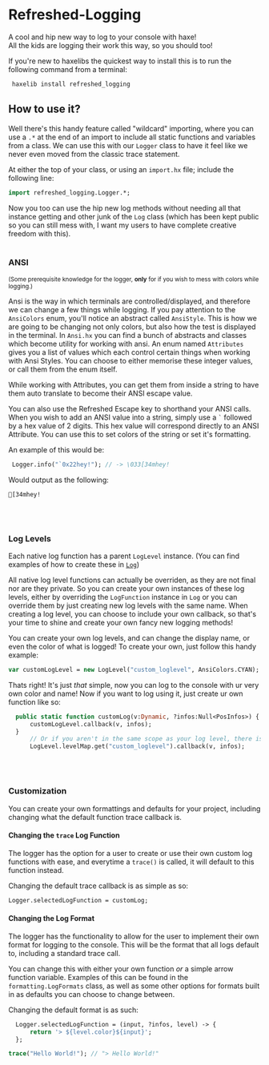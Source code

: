 # Refreshed-Logging
 A cool and hip new way to log to your console with haxe! <br>
 All the kids are logging their work this way, so you should too!

 If you're new to haxelibs the quickest way to install this is to run the following command from a terminal:
 ```bash
  haxelib install refreshed_logging
 ```
 ## How to use it?
  Well there's this handy feature called "wildcard" importing, where you can use a `.*` at the end of an import to include all static functions and variables from a class. We can use this with our `Logger` class to have it feel like we never even moved from the classic trace statement. 

  At either the top of your class, or using an `import.hx` file; include the following line:
  ```haxe
import refreshed_logging.Logger.*;
  ```
 Now you too can use the hip new log methods without needing all that instance getting and other junk of the `Log` class (which has been kept public so you can still mess with, I want my users to have complete creative freedom with this).
<br><br>

 ### ANSI 
 <sub> (Some prerequisite knowledge for the logger, **only** for if you wish to mess with colors while logging.)</sub> <br>

 Ansi is the way in which terminals are controlled/displayed, and therefore we can change a few things while logging. If you pay attention to the `AnsiColors` enum, you'll notice an abstract called `AnsiStyle`. This is how we are going to be changing not only colors, but also how the test is displayed in the terminal. In `Ansi.hx` you can find a bunch of abstracts and classes which become utility for working with ansi. An enum named `Attributes` gives you a list of values which each control certain things when working with Ansi Styles. You can choose to either memorise these integer values, or call them from the enum itself. 
 
 While working with Attributes, you can get them from inside a string to have them auto translate to become their ANSI escape value. 

 You can also use the Refreshed Escape key to shorthand your ANSI calls. When you wish to add an ANSI value into a string, simply use a `` ` `` followed by a hex value of 2 digits. This hex value will correspond directly to an ANSI Attribute. You can use this to set colors of the string or set it's formatting.

 An example of this would be:
 ```haxe
  Logger.info("`0x22hey!"); // -> \033[34mhey!
 ```
 Would output as the following:
 ```ansi
 [34mhey!
 ```
<br><br>

 ### Log Levels
  Each native log function has a parent `LogLevel` instance. (You can find examples of how to create these in [`Log`](https://github.com/saturn-volv/Refreshed-Logging/blob/main/src/refreshed_logging/logging/Log.hx))

  All native log level functions can actually be overriden, as they are not final nor are they private. So you can create your own instances of these log levels, either by overriding the `LogFunction` instance in `Log` or you can override them by just creating new log levels with the same name. When creating a log level, you can choose to include your own callback, so that's your time to shine and create your own fancy new logging methods!

  You can create your own log levels, and can change the display name, or even the color of what is logged! To create your own, just follow this handy example:
  ```haxe
var customLogLevel = new LogLevel("custom_loglevel", AnsiColors.CYAN);
  ```
  Thats right! It's just *that* simple, now you can log to the console with ur very own color and name! Now if you want to log using it, just create ur own function like so:
  ```haxe
    public static function customLog(v:Dynamic, ?infos:Null<PosInfos>) {
        customLogLevel.callback(v, infos);
    }    
        // Or if you aren't in the same scope as your log level, there is a permanent instance saved always:
        LogLevel.levelMap.get("custom_loglevel").callback(v, infos);
  ```
<br><br>

  ### Customization
  You can create your own formattings and defaults for your project, including changing what the default function trace callback is. 

  #### Changing the `trace` Log Function
  The logger has the option for a user to create or use their own custom log functions with ease, and everytime a `trace()` is called, it will default to this function instead.

  Changing the default trace callback is as simple as so:
  ```haxe
  Logger.selectedLogFunction = customLog;
  ```

  #### Changing the Log Format
  The logger has the functionality to allow for the user to implement their own format for logging to the console. This will be the format that all logs default to, including a standard trace call.

  You can change this with either your own function *or* a simple arrow function variable. Examples of this can be found in the `formatting.LogFormats` class, as well as some other options for formats built in as defaults you can choose to change between.

  Changing the default format is as such:
  ```haxe
    Logger.selectedLogFunction = (input, ?infos, level) -> {
        return '> ${level.color}${input}';
    };
  ```
  ```haxe
  trace("Hello World!"); // "> Hello World!"
  ```

